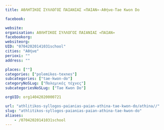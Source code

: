 ```yaml
---
title: ΑΘΛΗΤΙΚΟΣ ΣΥΛΛΟΓΟΣ ΠΑΙΑΝΙΑΣ «ΠΑΙΑΝ»-Αθήνα-Tae Kwon Do

facebook:

website:
organisation: ΑΘΛΗΤΙΚΟΣ ΣΥΛΛΟΓΟΣ ΠΑΙΑΝΙΑΣ «ΠΑΙΑΝ»
facebookorg:
websiteorg:
UID: "07042020141031school"
cities: "Αθήνα"
perioxi: ""
address: ""

places: [""]
categories: ["polemikes-texnes"]
subcategories: ["tae-kwon-do"]
categoryNoSLug: ["Πολεμικές τέχνες"]
subcategoriesNoSLug: ["Tae Kwon Do"]

orgUID: org14042020000721

url: "athlitikos-syllogos-paianias-paian-athina-tae-kwon-do/athina//"
slug: "athlitikos-syllogos-paianias-paian-athina-tae-kwon-do"
aliases:
    - /07042020141031school
---
```





